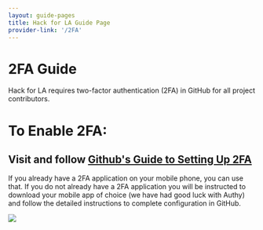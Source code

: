 ```yaml
---
layout: guide-pages
title: Hack for LA Guide Page
provider-link: '/2FA'    
---
```


# 2FA Guide

Hack for LA requires two-factor authentication (2FA) in GitHub for all project contributors.

# To Enable 2FA:
## Visit and follow [Github's Guide to Setting Up 2FA](https://docs.github.com/en/github/authenticating-to-github/configuring-two-factor-authentication "Github's Guide to Setting Up 2FA")

If you already have a 2FA application on your mobile phone, you can use that. If you do not already have a 2FA application you will be instructed to download your mobile app of choice (we have had good luck with Authy) and follow the detailed instructions to complete configuration in GitHub.

<img src="../images/2fa-screenshot.png">